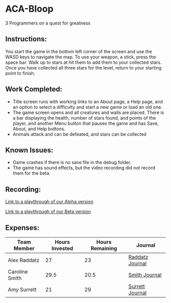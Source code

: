 # ACA-Bloop
3 Programmers on a quest for greatness

##  Instructions:
You start the game in the bottom left corner of the screen and use the WASD keys to navigate the map. To use your weapon, a stick, press the space bar. Walk up to stars at hit them to add them to your collected stars. Once you have collected all three stars for the level, return to your starting point to finish. 

## Work Completed:
* Title screen runs with working links to an About page, a Help page, and an option to select a difficulty and start a new game or load an old one.
* The game screen opens and all creatures and walls are placed. There is a bar displaying the health, number of stars found, and points of the player, and another Menu button that pauses the game and has Save, About, and Help buttons.
* Animals attack and can be defeated, and stars can be collected

## Known Issues:
* Game crashes if there is no save file in the debug folder. 
* The game has sound effects, but the video recording did not record them for the beta.

## Recording:
[Link to a playthrough of our Alpha version](https://tinyurl.com/team-2-alpha)

[Link to a playthrough of our Beta version](https://drive.google.com/open?id=1KcwiC_eocVph_SlbDjW_hDrSlr8vtS2j)

## Expenses:

|Team Member | Hours Invested | Hours Remaining | Journal |     
|------|--------------------|---------------------| ---------- |     
|Alex Raddatz  |27 | 23 | [Raddatz Journal](https://github.com/ACA-RSS/ACA-Bloop/wiki/Raddatz-Journal) |      
|Caroline Smith | 29.5 | 20.5 | [Smith Journal](https://github.com/ACA-RSS/ACA-Bloop/wiki/Smith-Journal) |         
|Amy Surrett | 21 | 29 | [Surrett Journal](https://github.com/ACA-RSS/ACA-Bloop/wiki/Surrett-Journal) |      
